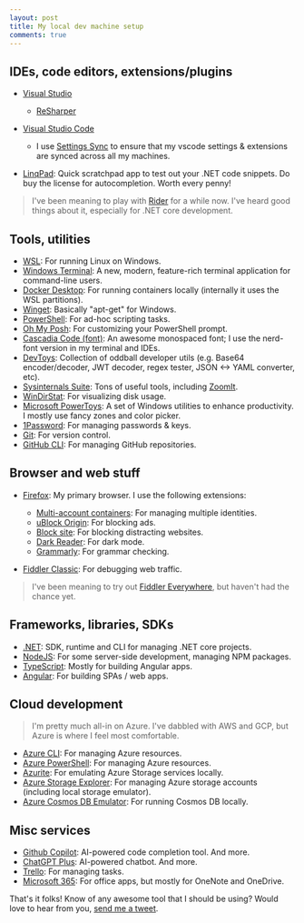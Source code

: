 ```yaml
---
layout: post
title: My local dev machine setup
comments: true
---
```


## IDEs, code editors, extensions/plugins

* [Visual Studio](https://visualstudio.microsoft.com/)
  * [ReSharper](https://www.jetbrains.com/resharper/)

* [Visual Studio Code](https://code.visualstudio.com/)
  * I use [Settings Sync](https://code.visualstudio.com/docs/editor/settings-sync) to ensure that my vscode settings & extensions are synced across all my machines.

* [LinqPad](https://www.linqpad.net/): Quick scratchpad app to test out your .NET code snippets. Do buy the license for autocompletion. Worth every penny!

> I've been meaning to play with [Rider](https://www.jetbrains.com/rider/) for a while now. I've heard good things about it, especially for .NET core development.

## Tools, utilities

* [WSL](https://docs.microsoft.com/en-us/windows/wsl/): For running Linux on Windows.
* [Windows Terminal](https://github.com/microsoft/terminal): A new, modern, feature-rich terminal application for command-line users.
* [Docker Desktop](https://www.docker.com/products/docker-desktop): For running containers locally (internally it uses the WSL partitions).
* [Winget](https://learn.microsoft.com/en-us/windows/package-manager/winget/): Basically "apt-get" for Windows.
* [PowerShell](https://learn.microsoft.com/en-us/powershell/scripting/install/installing-powershell?view=powershell-7.5): For ad-hoc scripting tasks.
* [Oh My Posh](https://ohmyposh.dev/): For customizing your PowerShell prompt.
* [Cascadia Code (font)](https://github.com/microsoft/cascadia-code): An awesome monospaced font; I use the nerd-font version in my terminal and IDEs.
* [DevToys](https://devtoys.app/): Collection of oddball developer utils (e.g. Base64 encoder/decoder, JWT decoder, regex tester, JSON <-> YAML converter, etc).
* [Sysinternals Suite](https://docs.microsoft.com/en-us/sysinternals/): Tons of useful tools, including [ZoomIt](https://learn.microsoft.com/en-us/sysinternals/downloads/zoomit).
* [WinDirStat](https://windirstat.net/): For visualizing disk usage.
* [Microsoft PowerToys](https://github.com/microsoft/PowerToys): A set of Windows utilities to enhance productivity. I mostly use fancy zones and color picker.
* [1Password](https://1password.com/): For managing passwords & keys.
* [Git](https://git-scm.com/): For version control.
* [GitHub CLI](https://cli.github.com/): For managing GitHub repositories.

## Browser and web stuff

* [Firefox](https://www.mozilla.org/en-US/firefox/new/): My primary browser. I use the following extensions:
  * [Multi-account containers](https://addons.mozilla.org/en-US/firefox/addon/multi-account-containers/): For managing multiple identities.
  * [uBlock Origin](https://addons.mozilla.org/en-US/firefox/addon/ublock-origin/): For blocking ads.
  * [Block site](https://addons.mozilla.org/en-US/firefox/addon/blocksite/): For blocking distracting websites.
  * [Dark Reader](https://addons.mozilla.org/en-US/firefox/addon/darkreader/): For dark mode.
  * [Grammarly](https://addons.mozilla.org/en-US/firefox/addon/grammarly-1/): For grammar checking.

* [Fiddler Classic](https://www.telerik.com/fiddler/fiddler-classic): For debugging web traffic.

> I've been meaning to try out [Fiddler Everywhere](https://www.telerik.com/fiddler/fiddler-everywhere), but haven't had the chance yet.

## Frameworks, libraries, SDKs

* [.NET](https://docs.microsoft.com/en-us/dotnet/core/tools/): SDK, runtime and CLI for managing .NET core projects.
* [NodeJS](https://nodejs.org/en/): For some server-side development, managing NPM packages.
* [TypeScript](https://www.typescriptlang.org/): Mostly for building Angular apps.
* [Angular](https://angular.dev/installation): For building SPAs / web apps.

## Cloud development

> I'm pretty much all-in on Azure. I've dabbled with AWS and GCP, but Azure is where I feel most comfortable.

* [Azure CLI](https://docs.microsoft.com/en-us/cli/azure/): For managing Azure resources.
* [Azure PowerShell](https://docs.microsoft.com/en-us/powershell/azure/overview): For managing Azure resources.
* [Azurite](https://github.com/Azure/Azurite): For emulating Azure Storage services locally.
* [Azure Storage Explorer](https://azure.microsoft.com/en-us/features/storage-explorer/): For managing Azure storage accounts (including local storage emulator).
* [Azure Cosmos DB Emulator](https://docs.microsoft.com/en-us/azure/cosmos-db/local-emulator): For running Cosmos DB locally.

## Misc services

* [Github Copilot](https://copilot.github.com/): AI-powered code completion tool. And more.
* [ChatGPT Plus](https://chat.openai.com/): AI-powered chatbot. And more.
* [Trello](https://trello.com/): For managing tasks.
* [Microsoft 365](https://www.microsoft.com/en-us/microsoft-365): For office apps, but mostly for OneNote and OneDrive.

That's it folks! Know of any awesome tool that I should be using? Would love to hear from you, [send me a tweet]({{site.author.twitter}}).
